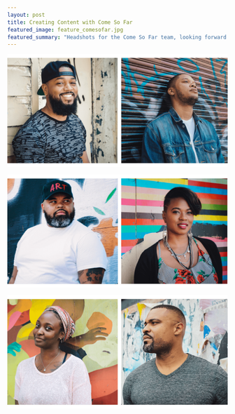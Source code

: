 ```yaml
---
layout: post
title: Creating Content with Come So Far
featured_image: feature_comesofar.jpg
featured_summary: "Headshots for the Come So Far team, looking forward to the first event series coming later this year, 2018"
---
```


![Come So Far 001](/dist/images/post_comesofar_1_v2.png)

![Come So Far 002](/dist/images/post_comesofar_2_v2.png)

![Come So Far 003](/dist/images/post_comesofar_3_v2.png)
